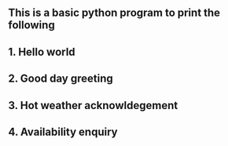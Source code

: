 ## This is a basic python program to print the following
## 1. Hello world
## 2. Good day greeting
## 3. Hot weather acknowldegement
## 4. Availability enquiry